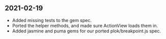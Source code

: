 2021-02-19
--
* Added missing tests to the gem spec.
* Ported the helper methods, and made sure ActionView loads them in.
* Added jasmine and puma gems for our ported plok/breakpoint.js spec.
